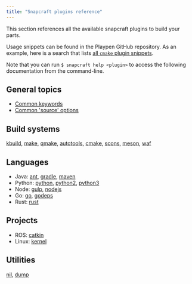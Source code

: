 ```yaml
---
title: "Snapcraft plugins reference"
---
```


This section references all the available snapcraft plugins to build your parts.

Usage snippets can be found in the Playpen GitHub repository. As an example, here is a search that lists [all `cmake` plugin snippets](https://github.com/ubuntu/snappy-playpen/search?utf8=%E2%9C%93&q=%22plugin%3A+cmake%22&type=Code).

Note that you can run `$ snapcraft help <plugin>` to access the following documentation from the command-line.

## General topics

*   [Common keywords](/docs/reference/plugins/common)
*   [Common 'source' options](/docs/reference/plugins/source)

## Build systems

[kbuild](/docs/reference/plugins/kbuild), [make](/docs/reference/plugins/make), [qmake](/docs/reference/plugins/qmake), [autotools](/docs/reference/plugins/autotools), [cmake](/docs/reference/plugins/cmake), [scons](/docs/reference/plugins/scons), [meson](/docs/reference/plugins/meson), [waf](/docs/reference/plugins/waf)

## Languages

*   Java: [ant](/docs/reference/plugins/ant), [gradle](/docs/reference/plugins/gradle), [maven](/docs/reference/plugins/maven)
*   Python: [python](/docs/reference/plugins/python), [python2](/docs/reference/plugins/python2), [python3](/docs/reference/plugins/python3)
*   Node: [gulp](/docs/reference/plugins/gulp), [nodejs](/docs/reference/plugins/nodejs)
*   Go: [go](/docs/reference/plugins/go), [godeps](/docs/reference/plugins/godeps)
*   Rust: [rust](/docs/reference/plugins/rust)

## Projects

*   ROS: [catkin](/docs/reference/plugins/catkin)
*   Linux: [kernel](/docs/reference/plugins/kernel)

## Utilities

[nil](/docs/reference/plugins/nil), [dump](/docs/reference/plugins/dump)
